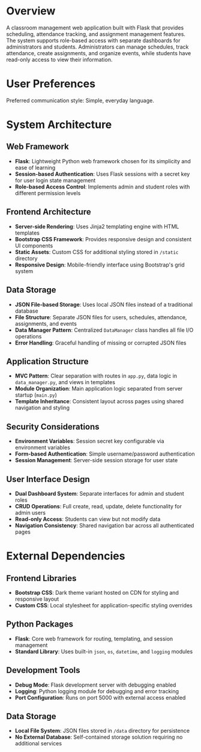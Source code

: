 # Overview

A classroom management web application built with Flask that provides scheduling, attendance tracking, and assignment management features. The system supports role-based access with separate dashboards for administrators and students. Administrators can manage schedules, track attendance, create assignments, and organize events, while students have read-only access to view their information.

# User Preferences

Preferred communication style: Simple, everyday language.

# System Architecture

## Web Framework
- **Flask**: Lightweight Python web framework chosen for its simplicity and ease of learning
- **Session-based Authentication**: Uses Flask sessions with a secret key for user login state management
- **Role-based Access Control**: Implements admin and student roles with different permission levels

## Frontend Architecture
- **Server-side Rendering**: Uses Jinja2 templating engine with HTML templates
- **Bootstrap CSS Framework**: Provides responsive design and consistent UI components
- **Static Assets**: Custom CSS for additional styling stored in `/static` directory
- **Responsive Design**: Mobile-friendly interface using Bootstrap's grid system

## Data Storage
- **JSON File-based Storage**: Uses local JSON files instead of a traditional database
- **File Structure**: Separate JSON files for users, schedules, attendance, assignments, and events
- **Data Manager Pattern**: Centralized `DataManager` class handles all file I/O operations
- **Error Handling**: Graceful handling of missing or corrupted JSON files

## Application Structure
- **MVC Pattern**: Clear separation with routes in `app.py`, data logic in `data_manager.py`, and views in templates
- **Module Organization**: Main application logic separated from server startup (`main.py`)
- **Template Inheritance**: Consistent layout across pages using shared navigation and styling

## Security Considerations
- **Environment Variables**: Session secret key configurable via environment variables
- **Form-based Authentication**: Simple username/password authentication
- **Session Management**: Server-side session storage for user state

## User Interface Design
- **Dual Dashboard System**: Separate interfaces for admin and student roles
- **CRUD Operations**: Full create, read, update, delete functionality for admin users
- **Read-only Access**: Students can view but not modify data
- **Navigation Consistency**: Shared navigation bar across all authenticated pages

# External Dependencies

## Frontend Libraries
- **Bootstrap CSS**: Dark theme variant hosted on CDN for styling and responsive layout
- **Custom CSS**: Local stylesheet for application-specific styling overrides

## Python Packages
- **Flask**: Core web framework for routing, templating, and session management
- **Standard Library**: Uses built-in `json`, `os`, `datetime`, and `logging` modules

## Development Tools
- **Debug Mode**: Flask development server with debugging enabled
- **Logging**: Python logging module for debugging and error tracking
- **Port Configuration**: Runs on port 5000 with external access enabled

## Data Storage
- **Local File System**: JSON files stored in `/data` directory for persistence
- **No External Database**: Self-contained storage solution requiring no additional services